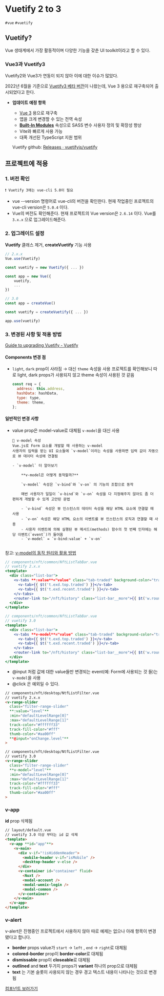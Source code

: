 # Vuetify 2 to 3

`#vue` `#vuetify`

## Vuetify?

Vue 생태계에서 가장 활동적이며 다양한 기능을 갖춘 UI toolkit이라고 할 수 있다.

### Vue3과 Vuetify3

Vuetify2와 Vue3가 연동이 되지 않아 이에 대한 이슈가 많았다. 

2022년 6월을 기준으로 [Vuetify3 베타 버전](https://next.vuetifyjs.com/en/getting-started/installation/#vuetify-3-beta)이 나왔는데, Vue 3 용으로 재구축되어 출시되었다고 한다.

- **업데이트 예정 항목**
    - [Vue 3](https://vuejs.org/) 용으로 재구축
    - 앱을 크게 변경할 수 있는 전역 속성
    - **[Built-In Modules](https://sass-lang.com/documentation/modules)** 속성으로 SASS 변수 사용자 정의 및 확장성 향상
    - Vite와 빠르게 사용 가능
    - 대폭 개선된 TypeScript 지원 범위
    
    Vuetify github: [Releases · vuetifyjs/vuetify](https://github.com/vuetifyjs/vuetify/releases)
    

## 프로젝트에 적용

### 1. 버전 확인

```
❗ Vuetify 3에는 vue-cli 5.0이 필요
```


- vue --version 명령어로 vue-cli의 버전을 확인한다.
 현재 작업중인 프로젝트의 vue-cli version은 `5.0.4` 이다.
- Vue의 버전도 확인해준다.
현재 프로젝트의 Vue version은 `2.6.14` 이다. Vue를 `3.x.x` 으로 업그레이드해준다.

### 2. 업그레이드 설정

**Vuetify** 클래스 제거, **createVuetify** 기능 사용

```jsx
// 2.x.x
Vue.use(Vuetify)

const vuetify = new Vuetify({ ... })

const app = new Vue({
	vuetify,
	...
})
```

```jsx
// 3.0 
const app = createVue()

const vuetify = createVuetify({ ... })

app.use(vuetify)
```

### 3. 변경된 사항 및 적용 방법

[Guide to upgrading Vuetify - Vuetify](https://next.vuetifyjs.com/en/getting-started/upgrade-guide/#v-app)

#### Components 변경 점

- `light`, `dark` prop이 사라짐 → 대신 `theme` 속성을 사용
프로젝트를 확인해보니 따로 light, dark props가 사용되지 않고 theme 속성이 사용된 것 같음
    
    ```jsx
    const req = {
      address: this.address,
      hashData: hashData,
      type: type,
      theme: theme,
    };
    ```
    

#### 일반적인 변경 사항

- value prop은 model-value로 대체됨
`v-model`을 대신 사용
    
    ```
    📌 v-model 속성
    Vue.js로 Form 요소를 개발할 때 사용하는 v-model
    사용자의 입력을 받는 UI 요소들에 `v-model`이라는 속성을 사용하면 입력 값이 자동으로 뷰 데이터 속성에 연결됨
    
    - `v-model` 더 알아보기
        
        **v-model은 어떻게 동작할까?** 
        
        `v-model` 속성은 `v-bind`와 `v-on` 의 기능의 조합으로 동작
        
        매번 사용자가 일일이 `v-bind`와 `v-on` 속성을 다 지정해주지 않아도 좀 더 편하게 개발할 수 있게 고안된 문법
        
        - `v-bind` 속성은 뷰 인스턴스의 데이터 속성을 해당 HTML 요소에 연결할 때 사용
        - `v-on` 속성은 해당 HTML 요소의 이벤트를 뷰 인스턴스의 로직과 연결할 때 사용
        - 사용자 이벤트에 의해 실행된 뷰 메서드(methods) 함수의 첫 번째 인자에는 해당 이벤트(`event`)가 들어옴
        - `v-model` = `v-bind:value` + `v-on`
    
    
  ```

참고: [v-model의 동작 원리와 활용 방법](https://joshua1988.github.io/web-development/vuejs/v-model-usage/)   

```jsx
// components/nft/common/NftListTabBar.vue
// vuetify 2.x.x
<template>
  <div class="list-bar">
    <v-tabs **:value**="value" class="tab-traded" background-color="transparent" @change="onChange">
      <v-tab>{{ $t('t.exd.top.traded') }}</v-tab>
      <v-tab>{{ $t('t.exd.recent.traded') }}</v-tab>
    </v-tabs>
    <router-link to="/nft/history" class="list-bar__more">{{ $t('w.rounds.view.more') }}</router-link>
  </div>
</template>
```
    
```jsx
// components/nft/common/NftListTabBar.vue
// vuetify 3.0
<template>
  <div class="list-bar">
    <v-tabs **v-model**="value" class="tab-traded" background-color="transparent" @change="onChange">
      <v-tab>{{ $t('t.exd.top.traded') }}</v-tab>
      <v-tab>{{ $t('t.exd.recent.traded') }}</v-tab>
    </v-tabs>
    <router-link to="/nft/history" class="list-bar__more">{{ $t('w.rounds.view.more') }}</router-link>
  </div>
</template>
```
    

- @input 처럼 값에 대한 value들만 변경되는 event(예: Form에 사용되는 것 들)는 `v-model`을 사용
- @click 은 예외일 수 있다.

```html
// components/nft/desktop/NtfListFilter.vue
// vuetify 2.x.x
<v-range-slider
  class="filter-range-slider"
  **:value="level"**
  :min="defaultLevelRange[0]"
  :max="defaultLevelRange[1]"
  track-color="#ffffff33"
  track-fill-color="#fff"
  thumb-color="#aa00ff"
  **@input="onChange.level"**
>
```

```html
// components/nft/desktop/NtfListFilter.vue
// vuetify 3.0
<v-range-slider
  class="filter-range-slider"
  **v-model="level"**
  :min="defaultLevelRange[0]"
  :max="defaultLevelRange[1]"
  track-color="#ffffff33"
  track-fill-color="#fff"
  thumb-color="#aa00ff"
>
```


### **v-app**

**id** prop 삭제됨

```html
// layout/default.vue
// vuetify 3.0 이상 부터는 id 값 삭제
<template>
  <v-app **id="app"**>
    <v-main>
      <div v-if="!isHiddenHeader">
        <mobile-header v-if="isMobile" />
        <desktop-header v-else />
      </div>
      <v-container id="container" fluid>
        <Nuxt />
        <modal-account />
        <modal-wemix-login />
        <modal-common />
      </v-container>
    </v-main>
  </v-app>
</template>
```

### v-alert

v-alert은 진행중인 프로젝트에서 사용하지 않아 따로 예제는 없으나 아래 항목이 변경됐다고 합니다.

- **border** props value가 `start` → `left` , `end` → `right`로 대체됨
- **colored-border** prop이 **border-color**로 대체됨
- **dismissable** prop이 **closeable**로 대체됨
- **outlined** and **text** 두가지 props가 **variant** 하나의 prop으로 대체됨
- **text** 는 기본 슬롯이 사용되지 않는 경우 경고 텍스트 내용이 나타나는 것으로 변경됨

[컴포넌트 보러가기](https://next.vuetifyjs.com/en/components/all/)
